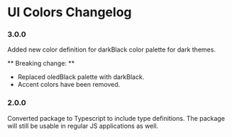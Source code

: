 # UI Colors Changelog

### 3.0.0

Added new color definition for darkBlack color palette for dark themes.

** Breaking change: **

-   Replaced oledBlack palette with darkBlack.
-   Accent colors have been removed.

### 2.0.0

Converted package to Typescript to include type definitions. The package will still be usable in regular JS applications as well.

